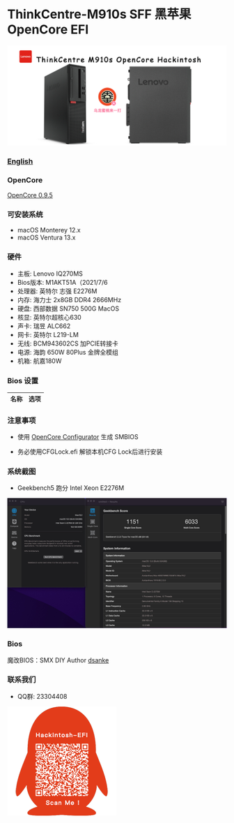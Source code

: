 # ThinkCentre-M910s SFF  黑苹果 OpenCore EFI

![image](ScreenShot/M910s.png)

### [English](https://github.com/hackintosh-efi/ThinkCentre-M910s)

### OpenCore

[OpenCore 0.9.5](https://github.com/acidanthera/OpenCorePkg)

### 可安装系统

- macOS Monterey 12.x 
- macOS Ventura  13.x 

### 硬件

- 主板: Lenovo IQ270MS
- Bios版本: M1AKT51A（2021/7/6
- 处理器: 英特尔 志强 E2276M
- 内存: 海力士 2x8GB DDR4 2666MHz
- 硬盘: 西部数据 SN750 500G MacOS
- 核显: 英特尔超核心630
- 声卡: 瑞昱 ALC662
- 网卡: 英特尔 L219-LM
- 无线: BCM943602CS 加PCIE转接卡
- 电源: 海韵 650W 80Plus 金牌全模组
- 机箱: 航嘉180W

### Bios 设置

| 名称 | 选项 |
| ----- | --- |

### 注意事项

 - 使用 [OpenCore Configurator](https://mackie100projects.altervista.org/opencore-configurator/) 生成 SMBIOS

 - 务必使用CFGLock.efi 解锁本机CFG Lock后进行安装

### 系统截图


- Geekbench5 跑分 Intel Xeon E2276M

![image](ScreenShot/geekbench.JPG)


### Bios

魔改BIOS：SMX DIY Author [dsanke](http://www.smxdiy.com/thread-1299-1-1.html)

### 联系我们

 - QQ群: 23304408

![image](ScreenShot/QRCode.png)